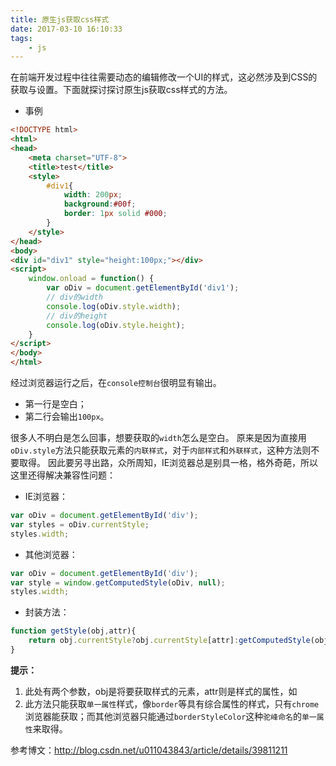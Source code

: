 ```yaml
---
title: 原生js获取css样式
date: 2017-03-10 16:10:33
tags:
    - js
---
```

在前端开发过程中往往需要动态的编辑修改一个UI的样式，这必然涉及到CSS的获取与设置。下面就探讨探讨原生js获取css样式的方法。
<!-- more -->
* 事例
```html
<!DOCTYPE html>
<html>
<head>
    <meta charset="UTF-8">
    <title>test</title>
    <style>
        #div1{
            width: 200px;
            background:#00f;
            border: 1px solid #000;
        }
    </style>
</head>
<body>
<div id="div1" style="height:100px;"></div>
<script>
    window.onload = function() {
        var oDiv = document.getElementById('div1');
        // div的width
        console.log(oDiv.style.width);
        // div的height
        console.log(oDiv.style.height);
    }
</script>
</body>
</html>
```
经过浏览器运行之后，在`console控制台`很明显有输出。

* 第一行是空白；
* 第二行会输出`100px`。

很多人不明白是怎么回事，想要获取的`width`怎么是空白。
原来是因为直接用`oDiv.style`方法只能获取元素的`内联样式`，对于`内部样式`和`外联样式`，这种方法则不要取得。
因此要另寻出路，众所周知，IE浏览器总是别具一格，格外奇葩，所以这里还得解决兼容性问题：
* IE浏览器：
```javascript
var oDiv = document.getElementById('div');
var styles = oDiv.currentStyle;
styles.width;
```
* 其他浏览器：
```javascript
var oDiv = document.getElementById('div');
var style = window.getComputedStyle(oDiv, null);
styles.width;
```
* 封装方法：
```javascript
function getStyle(obj,attr){
    return obj.currentStyle?obj.currentStyle[attr]:getComputedStyle(obj)[attr];
}
```
**提示：**
1. 此处有两个参数，obj是将要获取样式的元素，attr则是样式的属性，如
2. 此方法只能获取`单一属性`样式，像`border`等具有综合属性的样式，只有`chrome`浏览器能获取；而其他浏览器只能通过`borderStyleColor`这种`驼峰命名`的`单一属性`来取得。


参考博文：http://blog.csdn.net/u011043843/article/details/39811211

